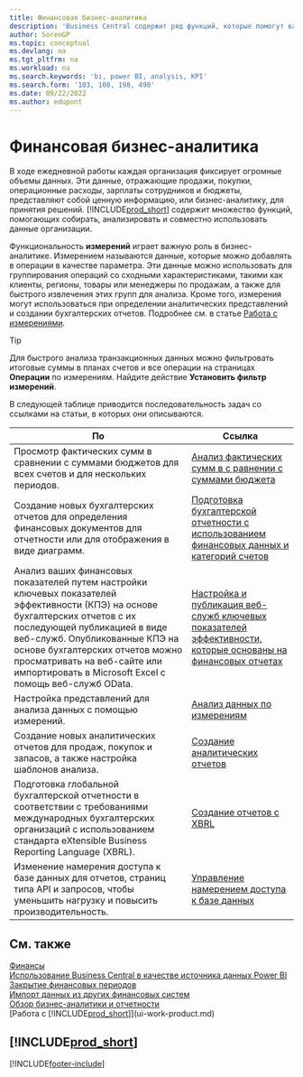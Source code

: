 ```yaml
---
title: Финансовая бизнес-аналитика
description: 'Business Central содержит ряд функций, которые помогут вам собирать, анализировать и передавать коллегам ценные бизнес-данные вашей организации для бизнес-аналитики и принятия решений.'
author: SorenGP
ms.topic: conceptual
ms.devlang: na
ms.tgt_pltfrm: na
ms.workload: na
ms.search.keywords: 'bi, power BI, analysis, KPI'
ms.search.form: '103, 108, 198, 490'
ms.date: 09/22/2022
ms.author: edupont
---
```

# Финансовая бизнес-аналитика

В ходе ежедневной работы каждая организация фиксирует огромные объемы данных. Эти данные, отражающие продажи, покупки, операционные расходы, зарплаты сотрудников и бюджеты, представляют собой ценную информацию, или бизнес-аналитику, для принятия решений. [!INCLUDE[prod_short](includes/prod_short.md)] содержит множество функций, помогающих собирать, анализировать и совместно использовать данные организации.

Функциональность **измерений** играет важную роль в бизнес-аналитике. Измерением называются данные, которые можно добавлять в операции в качестве параметра. Эти данные можно использовать для группирования операций со сходными характеристиками, такими как клиенты, регионы, товары или менеджеры по продажам, а также для быстрого извлечения этих групп для анализа. Кроме того, измерения могут использоваться при определении аналитических представлений и создании бухгалтерских отчетов. Подробнее см. в статье [Работа с измерениями](finance-dimensions.md).

> [!TIP]
> Для быстрого анализа транзакционных данных можно фильтровать итоговые суммы в планах счетов и все операции на страницах **Операции** по измерениям. Найдите действие **Установить фильтр измерений**.  

В следующей таблице приводится последовательность задач со ссылками на статьи, в которых они описываются.  

| По | Ссылка |
| --- | --- |
|Просмотр фактических сумм в сравнении с суммами бюджетов для всех счетов и для нескольких периодов.|[Анализ фактических сумм в с равнении с суммами бюджета](bi-how-analyze-actual-versus-budget.md)|
|Создание новых бухгалтерских отчетов для определения финансовых документов для отчетности или для отображения в виде диаграмм.|[Подготовка бухгалтерской отчетности с использованием финансовых данных и категорий счетов](bi-how-work-account-schedule.md)|
|Анализ ваших финансовых показателей путем настройки ключевых показателей эффективности (КПЭ) на основе бухгалтерских отчетов с их последующей публикацией в виде веб-служб. Опубликованные КПЭ на основе бухгалтерских отчетов можно просматривать на веб-сайте или импортировать в Microsoft Excel с помощь веб-служб OData.|[Настройка и публикация веб-служб ключевых показателей эффективности, которые основаны на финансовых отчетах](bi-how-to-set-up-and-publish-kpi-web-services-based-on-account-schedules.md)|
|Настройка представлений для анализа данных с помощью измерений.|[Анализ данных по измерениям](bi-how-analyze-data-dimension.md)|
|Создание новых аналитических отчетов для продаж, покупок и запасов, а также настройка шаблонов анализа.|[Создание аналитических отчетов](bi-how-create-analysis-views-reports.md)|
|Подготовка глобальной бухгалтерской отчетности в соответствии с требованиями международных бухгалтерских организаций с использованием стандарта eXtensible Business Reporting Language (XBRL).|[Создание отчетов с XBRL](bi-create-reports-with-xbrl.md)|
|Изменение намерения доступа к базе данных для отчетов, страниц типа API и запросов, чтобы уменьшить нагрузку и повысить производительность.|[Управление намерением доступа к базе данных](admin-data-access-intent.md)|

## См. также

[Финансы](finance.md)  
[Использование Business Central в качестве источника данных Power BI](across-how-use-financials-data-source-powerbi.md)  
[Закрытие финансовых периодов](year-close-years-periods.md)  
[Импорт данных из других финансовых систем](across-import-data-configuration-packages.md)  
[Обзор бизнес-аналитики и отчетности](reports-bi-reporting.md)  
[Работа с [!INCLUDE[prod_short](includes/prod_short.md)]](ui-work-product.md)  

## [!INCLUDE[prod_short](includes/free_trial_md.md)]  

[!INCLUDE[footer-include](includes/footer-banner.md)]
